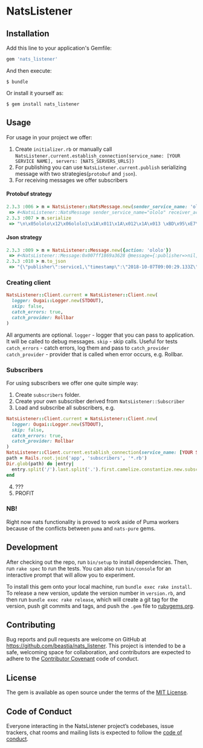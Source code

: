 # NatsListener

## Installation

Add this line to your application's Gemfile:

```ruby
gem 'nats_listener'
```

And then execute:

    $ bundle

Or install it yourself as:

    $ gem install nats_listener

## Usage

For usage in your project we offer:

1. Create `initializer.rb` or manually call `NatsListener.current.establish_connection(service_name: [YOUR SERVICE NAME], servers: [NATS_SERVERS_URLS])`
2. For publishing you can use `NatsListener.current.publish` serializing message with two strategies(`protobuf` and `json`).
3. For receiving messages we offer subscribers

#### Protobuf strategy
```ruby
2.3.3 :006 > m = NatsListener::NatsMessage.new(sender_service_name: 'ololo', receiver_action_name: 'ololo1', receiver_action_parameters:[1,2,3].map(&:to_s), message_timestamp: Time.now.utc.to_i, transaction_id: 'unique')
 => #<NatsListener::NatsMessage sender_service_name="ololo" receiver_action_name="ololo1" receiver_action_parameters=["1", "2", "3"] message_timestamp=1538902717 transaction_id="unique"> 
2.3.3 :007 > m.serialize
 => "\n\x05ololo\x12\x06ololo1\x1A\x011\x1A\x012\x1A\x013 \xBD\x95\xE7\xDD\x05*\x06unique" 
```

#### Json strategy

```ruby
2.3.3 :009 > m = NatsListener::Message.new({action: 'ololo'})
 => #<NatsListener::Message:0x007ff1869a3628 @message={:publisher=>nil, :timestamp=>2018-10-07 09:00:29 UTC, :message_id=>"7dfc4de9-d920-4cc1-8cfe-5e85f7fb855d", :data=>{:action=>"ololo"}}> 
2.3.3 :010 > m.to_json
 => "{\"publisher\":service1,\"timestamp\":\"2018-10-07T09:00:29.133Z\",\"message_id\":\"7dfc4de9-d920-4cc1-8cfe-5e85f7fb855d\",\"data\":{\"action\":\"ololo\"}}" 
```

### Creating client
```ruby
NatsListener::Client.current = NatsListener::Client.new(
  logger: Ougai::Logger.new(STDOUT),
  skip: false,
  catch_errors: true,
  catch_provider: Rollbar
)
```
All arguments are optional.
`logger` - logger that you can pass to application. It will be called to debug messages.
`skip` - skip calls. Useful for tests
`catch_errors` - catch errors, log them and pass to `catch_provider`
`catch_provider` - provider that is called when error occurs, e.g. Rollbar.

### Subscribers

For using subscribers we offer one quite simple way:
1. Create `subscribers` folder.
2. Create your own subscriber derived from `NatsListener::Subscriber` 
3. Load and subscribe all subscribers, e.g.
```ruby
NatsListener::Client.current = NatsListener::Client.new(
  logger: Ougai::Logger.new(STDOUT),
  skip: false,
  catch_errors: true,
  catch_provider: Rollbar
)
NatsListener::Client.current.establish_connection(service_name: [YOUR SERVICE NAME], servers: [NATS_SERVERS_URLS])
path = Rails.root.join('app', 'subscribers', '*.rb')
Dir.glob(path) do |entry|
  entry.split('/').last.split('.').first.camelize.constantize.new.subscribe
end
```
4. ???
5. PROFIT

### NB!
Right now nats functionality is proved to work aside of Puma workers because of the conflicts between `puma` and `nats-pure` gems.





## Development

After checking out the repo, run `bin/setup` to install dependencies. Then, run `rake spec` to run the tests. You can also run `bin/console` for an interactive prompt that will allow you to experiment.

To install this gem onto your local machine, run `bundle exec rake install`. To release a new version, update the version number in `version.rb`, and then run `bundle exec rake release`, which will create a git tag for the version, push git commits and tags, and push the `.gem` file to [rubygems.org](https://rubygems.org).

## Contributing

Bug reports and pull requests are welcome on GitHub at https://github.com/beastia/nats_listener. This project is intended to be a safe, welcoming space for collaboration, and contributors are expected to adhere to the [Contributor Covenant](http://contributor-covenant.org) code of conduct.

## License

The gem is available as open source under the terms of the [MIT License](https://opensource.org/licenses/MIT).

## Code of Conduct

Everyone interacting in the NatsListener project’s codebases, issue trackers, chat rooms and mailing lists is expected to follow the [code of conduct](https://github.com/beastia/nats_listener/blob/master/CODE_OF_CONDUCT.md).
